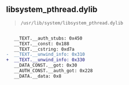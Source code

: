 ## libsystem_pthread.dylib

> `/usr/lib/system/libsystem_pthread.dylib`

```diff

   __TEXT.__auth_stubs: 0x450
   __TEXT.__const: 0x188
   __TEXT.__cstring: 0xd7a
-  __TEXT.__unwind_info: 0x310
+  __TEXT.__unwind_info: 0x330
   __DATA_CONST.__got: 0x30
   __AUTH_CONST.__auth_got: 0x228
   __DATA.__data: 0x8

```
